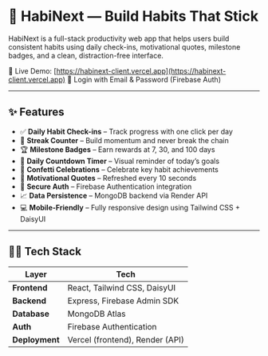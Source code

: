# 🌱 HabiNext — Build Habits That Stick

HabiNext is a full-stack productivity web app that helps users build consistent habits using daily check-ins, motivational quotes, milestone badges, and a clean, distraction-free interface.

🚀 Live Demo: [https://habinext-client.vercel.app](https://habinext-client.vercel.app) 
🔐 Login with Email & Password (Firebase Auth)

---

## ✨ Features

- ✅ **Daily Habit Check-ins** – Track progress with one click per day
- 🎯 **Streak Counter** – Build momentum and never break the chain
- 🏆 **Milestone Badges** – Earn rewards at 7, 30, and 100 days
- 📅 **Daily Countdown Timer** – Visual reminder of today’s goals
- 🎉 **Confetti Celebrations** – Celebrate key habit achievements
- 🧠 **Motivational Quotes** – Refreshed every 10 seconds
- 👥 **Secure Auth** – Firebase Authentication integration
- 📈 **Data Persistence** – MongoDB backend via Render API
- 💻 **Mobile-Friendly** – Fully responsive design using Tailwind CSS + DaisyUI

---

## 🧑‍💻 Tech Stack

| Layer         | Tech                          |
|---------------|-------------------------------|
| **Frontend**  | React, Tailwind CSS, DaisyUI  |
| **Backend**   | Express, Firebase Admin SDK   |
| **Database**  | MongoDB Atlas                 |
| **Auth**      | Firebase Authentication       |
| **Deployment**| Vercel (frontend), Render (API) |
